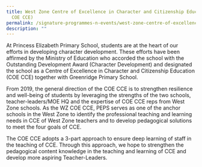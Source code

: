 ```yaml
---
title: West Zone Centre of Excellence in Character and Citizenship Education (WZ
  COE CCE)
permalink: /signature-programmes-n-events/west-zone-centre-of-excellence-in-character-and-citizenship-education
description: ""
---
```

At Princess Elizabeth Primary School, students are at the heart of our efforts in developing character development. These efforts have been affirmed by the Ministry of Education who accorded the school with the Outstanding Development Award (Character Development) and designated the school as a Centre of Excellence in Character and Citizenship Education (COE CCE) together with Greenridge Primary School.  

From 2019, the general direction of the COE CCE is to strengthen resilience and well-being of students by leveraging the strengths of the two schools, teacher-leaders/MOE HQ and the expertise of COE CCE reps from West Zone schools. As the WZ COE CCE, PEPS serves as one of the anchor schools in the West Zone to identify the professional teaching and learning needs in CCE of West Zone teachers and to develop pedagogical solutions to meet the four goals of CCE.

The COE CCE adopts a 3-part approach to ensure deep learning of staff in the teaching of CCE. Through this approach, we hope to strengthen the pedagogical content knowledge in the teaching and learning of CCE and develop more aspiring Teacher-Leaders.